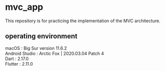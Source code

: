 # mvc_app

This repository is for practicing the implementation of the MVC architecture.

## operating environment
macOS : Big Sur version 11.6.2 </br>
Android Studio : Arctic Fox | 2020.03.04 Patch 4 </br>
Dart : 2.17.0 </br>
Flutter : 2.11.0 </br>